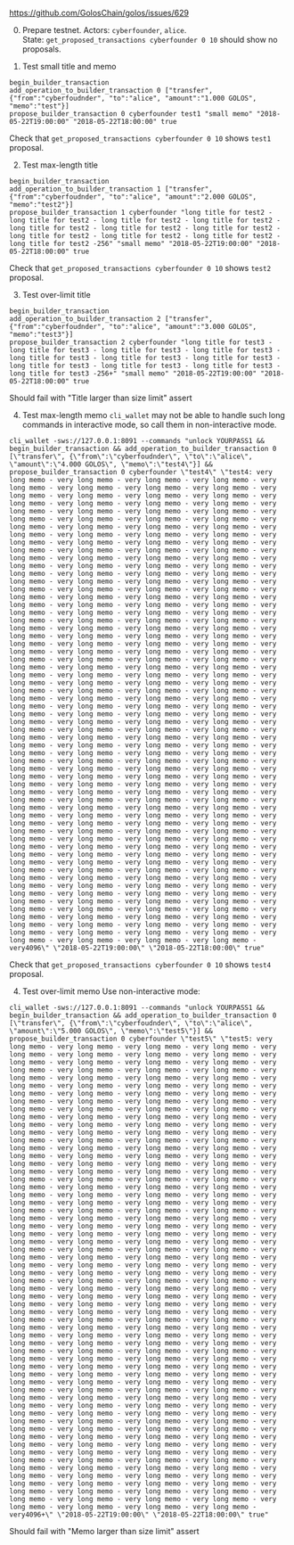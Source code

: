 https://github.com/GolosChain/golos/issues/629

0. Prepare testnet. Actors: `cyberfounder`, `alice`.  
State: `get_proposed_transactions cyberfounder 0 10` should show no proposals.

1. Test small title and memo
```
begin_builder_transaction
add_operation_to_builder_transaction 0 ["transfer", {"from":"cyberfoudnder", "to":"alice", "amount":"1.000 GOLOS", "memo":"test"}]
propose_builder_transaction 0 cyberfounder test1 "small memo" "2018-05-22T19:00:00" "2018-05-22T18:00:00" true
```

Check that `get_proposed_transactions cyberfounder 0 10` shows `test1` proposal.

2. Test max-length title
```
begin_builder_transaction
add_operation_to_builder_transaction 1 ["transfer", {"from":"cyberfoudnder", "to":"alice", "amount":"2.000 GOLOS", "memo":"test2"}]
propose_builder_transaction 1 cyberfounder "long title for test2 - long title for test2 - long title for test2 - long title for test2 - long title for test2 - long title for test2 - long title for test2 - long title for test2 - long title for test2 - long title for test2 - long title for test2 -256" "small memo" "2018-05-22T19:00:00" "2018-05-22T18:00:00" true
```

Check that `get_proposed_transactions cyberfounder 0 10` shows `test2` proposal.

3. Test over-limit title
```
begin_builder_transaction
add_operation_to_builder_transaction 2 ["transfer", {"from":"cyberfoudnder", "to":"alice", "amount":"3.000 GOLOS", "memo":"test3"}]
propose_builder_transaction 2 cyberfounder "long title for test3 - long title for test3 - long title for test3 - long title for test3 - long title for test3 - long title for test3 - long title for test3 - long title for test3 - long title for test3 - long title for test3 - long title for test3 -256+" "small memo" "2018-05-22T19:00:00" "2018-05-22T18:00:00" true
```

Should fail with "Title larger than size limit" assert

4. Test max-length memo
`cli_wallet` may not be able to handle such long commands in interactive mode, so call them in non-interactive mode.

`cli_wallet -sws://127.0.0.1:8091 --commands "unlock YOURPASS1 && begin_builder_transaction && add_operation_to_builder_transaction 0 [\"transfer\", {\"from\":\"cyberfoudnder\", \"to\":\"alice\", \"amount\":\"4.000 GOLOS\", \"memo\":\"test4\"}] && propose_builder_transaction 0 cyberfounder \"test4\" \"test4: very long memo - very long memo - very long memo - very long memo - very long memo - very long memo - very long memo - very long memo - very long memo - very long memo - very long memo - very long memo - very long memo - very long memo - very long memo - very long memo - very long memo - very long memo - very long memo - very long memo - very long memo - very long memo - very long memo - very long memo - very long memo - very long memo - very long memo - very long memo - very long memo - very long memo - very long memo - very long memo - very long memo - very long memo - very long memo - very long memo - very long memo - very long memo - very long memo - very long memo - very long memo - very long memo - very long memo - very long memo - very long memo - very long memo - very long memo - very long memo - very long memo - very long memo - very long memo - very long memo - very long memo - very long memo - very long memo - very long memo - very long memo - very long memo - very long memo - very long memo - very long memo - very long memo - very long memo - very long memo - very long memo - very long memo - very long memo - very long memo - very long memo - very long memo - very long memo - very long memo - very long memo - very long memo - very long memo - very long memo - very long memo - very long memo - very long memo - very long memo - very long memo - very long memo - very long memo - very long memo - very long memo - very long memo - very long memo - very long memo - very long memo - very long memo - very long memo - very long memo - very long memo - very long memo - very long memo - very long memo - very long memo - very long memo - very long memo - very long memo - very long memo - very long memo - very long memo - very long memo - very long memo - very long memo - very long memo - very long memo - very long memo - very long memo - very long memo - very long memo - very long memo - very long memo - very long memo - very long memo - very long memo - very long memo - very long memo - very long memo - very long memo - very long memo - very long memo - very long memo - very long memo - very long memo - very long memo - very long memo - very long memo - very long memo - very long memo - very long memo - very long memo - very long memo - very long memo - very long memo - very long memo - very long memo - very long memo - very long memo - very long memo - very long memo - very long memo - very long memo - very long memo - very long memo - very long memo - very long memo - very long memo - very long memo - very long memo - very long memo - very long memo - very long memo - very long memo - very long memo - very long memo - very long memo - very long memo - very long memo - very long memo - very long memo - very long memo - very long memo - very long memo - very long memo - very long memo - very long memo - very long memo - very long memo - very long memo - very long memo - very long memo - very long memo - very long memo - very long memo - very long memo - very long memo - very long memo - very long memo - very long memo - very long memo - very long memo - very long memo - very long memo - very long memo - very long memo - very long memo - very long memo - very long memo - very long memo - very long memo - very long memo - very long memo - very long memo - very long memo - very long memo - very long memo - very long memo - very long memo - very long memo - very long memo - very long memo - very long memo - very long memo - very long memo - very long memo - very long memo - very long memo - very long memo - very long memo - very long memo - very long memo - very long memo - very long memo - very long memo - very long memo - very long memo - very long memo - very long memo - very long memo - very long memo - very long memo - very long memo - very long memo - very long memo - very long memo - very long memo - very long memo - very long memo - very long memo - very long memo - very long memo - very long memo - very long memo - very long memo - very long memo - very long memo - very long memo - very long memo - very4096\" \"2018-05-22T19:00:00\" \"2018-05-22T18:00:00\" true"`

Check that `get_proposed_transactions cyberfounder 0 10` shows `test4` proposal.

4. Test over-limit memo
Use non-interactive mode:

`cli_wallet -sws://127.0.0.1:8091 --commands "unlock YOURPASS1 && begin_builder_transaction && add_operation_to_builder_transaction 0 [\"transfer\", {\"from\":\"cyberfoudnder\", \"to\":\"alice\", \"amount\":\"5.000 GOLOS\", \"memo\":\"test5\"}] && propose_builder_transaction 0 cyberfounder \"test5\" \"test5: very long memo - very long memo - very long memo - very long memo - very long memo - very long memo - very long memo - very long memo - very long memo - very long memo - very long memo - very long memo - very long memo - very long memo - very long memo - very long memo - very long memo - very long memo - very long memo - very long memo - very long memo - very long memo - very long memo - very long memo - very long memo - very long memo - very long memo - very long memo - very long memo - very long memo - very long memo - very long memo - very long memo - very long memo - very long memo - very long memo - very long memo - very long memo - very long memo - very long memo - very long memo - very long memo - very long memo - very long memo - very long memo - very long memo - very long memo - very long memo - very long memo - very long memo - very long memo - very long memo - very long memo - very long memo - very long memo - very long memo - very long memo - very long memo - very long memo - very long memo - very long memo - very long memo - very long memo - very long memo - very long memo - very long memo - very long memo - very long memo - very long memo - very long memo - very long memo - very long memo - very long memo - very long memo - very long memo - very long memo - very long memo - very long memo - very long memo - very long memo - very long memo - very long memo - very long memo - very long memo - very long memo - very long memo - very long memo - very long memo - very long memo - very long memo - very long memo - very long memo - very long memo - very long memo - very long memo - very long memo - very long memo - very long memo - very long memo - very long memo - very long memo - very long memo - very long memo - very long memo - very long memo - very long memo - very long memo - very long memo - very long memo - very long memo - very long memo - very long memo - very long memo - very long memo - very long memo - very long memo - very long memo - very long memo - very long memo - very long memo - very long memo - very long memo - very long memo - very long memo - very long memo - very long memo - very long memo - very long memo - very long memo - very long memo - very long memo - very long memo - very long memo - very long memo - very long memo - very long memo - very long memo - very long memo - very long memo - very long memo - very long memo - very long memo - very long memo - very long memo - very long memo - very long memo - very long memo - very long memo - very long memo - very long memo - very long memo - very long memo - very long memo - very long memo - very long memo - very long memo - very long memo - very long memo - very long memo - very long memo - very long memo - very long memo - very long memo - very long memo - very long memo - very long memo - very long memo - very long memo - very long memo - very long memo - very long memo - very long memo - very long memo - very long memo - very long memo - very long memo - very long memo - very long memo - very long memo - very long memo - very long memo - very long memo - very long memo - very long memo - very long memo - very long memo - very long memo - very long memo - very long memo - very long memo - very long memo - very long memo - very long memo - very long memo - very long memo - very long memo - very long memo - very long memo - very long memo - very long memo - very long memo - very long memo - very long memo - very long memo - very long memo - very long memo - very long memo - very long memo - very long memo - very long memo - very long memo - very long memo - very long memo - very long memo - very long memo - very long memo - very long memo - very long memo - very long memo - very long memo - very long memo - very long memo - very long memo - very long memo - very long memo - very long memo - very long memo - very long memo - very long memo - very long memo - very long memo - very long memo - very long memo - very long memo - very long memo - very long memo - very long memo - very long memo - very long memo - very long memo - very4096+\" \"2018-05-22T19:00:00\" \"2018-05-22T18:00:00\" true"`

Should fail with "Memo larger than size limit" assert
